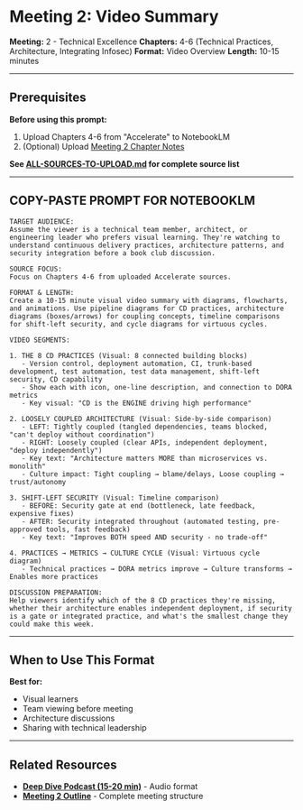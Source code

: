 # Meeting 2: Video Summary

**Meeting:** 2 - Technical Excellence
**Chapters:** 4-6 (Technical Practices, Architecture, Integrating Infosec)
**Format:** Video Overview
**Length:** 10-15 minutes

---

## Prerequisites

**Before using this prompt:**
1. Upload Chapters 4-6 from "Accelerate" to NotebookLM
2. (Optional) Upload [Meeting 2 Chapter Notes](../../meetings/meeting-2/chapter-notes.md)

**See [ALL-SOURCES-TO-UPLOAD.md](ALL-SOURCES-TO-UPLOAD.md) for complete source list**

---

## COPY-PASTE PROMPT FOR NOTEBOOKLM

```
TARGET AUDIENCE:
Assume the viewer is a technical team member, architect, or engineering leader who prefers visual learning. They're watching to understand continuous delivery practices, architecture patterns, and security integration before a book club discussion.

SOURCE FOCUS:
Focus on Chapters 4-6 from uploaded Accelerate sources.

FORMAT & LENGTH:
Create a 10-15 minute visual video summary with diagrams, flowcharts, and animations. Use pipeline diagrams for CD practices, architecture diagrams (boxes/arrows) for coupling concepts, timeline comparisons for shift-left security, and cycle diagrams for virtuous cycles.

VIDEO SEGMENTS:

1. THE 8 CD PRACTICES (Visual: 8 connected building blocks)
   - Version control, deployment automation, CI, trunk-based development, test automation, test data management, shift-left security, CD capability
   - Show each with icon, one-line description, and connection to DORA metrics
   - Key visual: "CD is the ENGINE driving high performance"

2. LOOSELY COUPLED ARCHITECTURE (Visual: Side-by-side comparison)
   - LEFT: Tightly coupled (tangled dependencies, teams blocked, "can't deploy without coordination")
   - RIGHT: Loosely coupled (clear APIs, independent deployment, "deploy independently")
   - Key text: "Architecture matters MORE than microservices vs. monolith"
   - Culture impact: Tight coupling → blame/delays, Loose coupling → trust/autonomy

3. SHIFT-LEFT SECURITY (Visual: Timeline comparison)
   - BEFORE: Security gate at end (bottleneck, late feedback, expensive fixes)
   - AFTER: Security integrated throughout (automated testing, pre-approved tools, fast feedback)
   - Key text: "Improves BOTH speed AND security - no trade-off"

4. PRACTICES → METRICS → CULTURE CYCLE (Visual: Virtuous cycle diagram)
   - Technical practices → DORA metrics improve → Culture transforms → Enables more practices

DISCUSSION PREPARATION:
Help viewers identify which of the 8 CD practices they're missing, whether their architecture enables independent deployment, if security is a gate or integrated practice, and what's the smallest change they could make this week.
```

---

## When to Use This Format

**Best for:**
- Visual learners
- Team viewing before meeting
- Architecture discussions
- Sharing with technical leadership

---

## Related Resources

- **[Deep Dive Podcast (15-20 min)](podcast-deep-dive-default.md)** - Audio format
- **[Meeting 2 Outline](../../meetings/meeting-2/outline.md)** - Complete meeting structure
